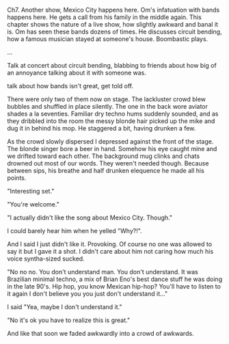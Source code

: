 Ch7. Another show, Mexico City happens here. Om's infatuation with bands happens here. He gets a call from his family in the middle again. This chapter shows the nature of a live show, how slightly awkward and banal it is. Om has seen these bands dozens of times. He discusses circuit bending, how a famous musician stayed at someone's house. Boombastic plays.













...

Talk at concert about circuit bending, blabbing to friends about how big of an annoyance talking about it with someone was.

talk about how bands isn't great, get told off.






There were only two of them now on stage. The lackluster crowd blew bubbles and shuffled in place silently. The one in the back wore aviator shades a la seventies. Familiar dry techno hums suddenly sounded, and as they dribbled into the room the messy blonde hair picked up the mike and dug it in behind his mop. He staggered a bit, having drunken a few.



As the crowd slowly dispersed I depressed against the front of the stage. The blonde singer bore a beer in hand. Somehow his eye caught mine and we drifted toward each other. The background mug clinks and chats drowned out most of our words. They weren't needed though. Because between sips, his breathe and half drunken elequence he made all his points.

"Interesting set."

"You're welcome."

"I actually didn't like the song about Mexico City. Though."

I could barely hear him when he yelled "Why?!".

And I said I just didn't like it. Provoking. Of course no one was allowed to say it but I gave it a shot. I didn't care about him not caring how much his voice syntha-sized sucked.

"No no no. You don't understand man. You don't understand. It was Brazilian minimal techno, a mix of Brian Eno's best dance stuff he was doing in the late 90's. Hip hop, you know Mexican hip-hop? You'll have to listen to it again I don't believe you you just don't understand it..."

I said "Yea, maybe I don't understand it."

"No it's ok you have to realize this is great."

And like that soon we faded awkwardly into a crowd of awkwards.
